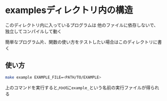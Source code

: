 # examplesディレクトリ内の構造

このディレクトリ内に入っているプログラムは
他のファイルに依存しないで、独立してコンパイルして動く

簡単なプログラム片、関数の使い方をテストしたい場合はこのディレクトリに書く

## 使い方


```bash
make example EXAMPLE_FILE=<PATH/TO/EXAMPLE>
```

上のコマンドを実行すると,rootに`example_`という名前の実行ファイルが得られる
